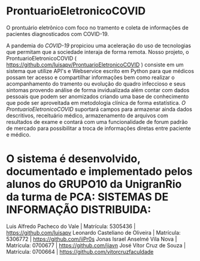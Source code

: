 # ProntuarioEletronicoCOVID

O prontuário eletrônico com foco no tramento e coleta de informações de pacientes diagnosticados com COVID-19. 

A pandemia do *COVID-19* propiciou uma aceleração do uso de tecnologias que permitam que a sociedade interaja de forma remota. Nosso projeto, o ProntuarioEletronicoCOVID ( https://github.com/luisapv/ProntuarioEletronicoCOVID )  consiste em um sistema que utilize API's e Webservice escrito em Python para que médicos possam ter acesso e compartilhar informações bem como realizar o acompanhamento do tramento ou evolução do quadro infeccioso e seus sintomas provendo análise de forma invidualizada além contar com dados pessoais que podem ser anomizados criando uma base de conhecimento que pode ser aproveitada em metodologia clínica de forma estatística.
*O ProntuarioEletronicoCOVID* suportará campos para armazenar ainda dados descritivos, receituário médico, armazenamento de arquivos com resultados de exame e contará com uma funcionalidade de forum padrão de mercado para possibilitar a troca de informações diretas entre paciente e médico.
  

# O sistema é desenvolvido, documentado e implementado pelos alunos do GRUPO10 da UnigranRio da turma de PCA: SISTEMAS DE INFORMAÇÃO DISTRIBUIDA:

Luis Alfredo Pacheco do Vale | Matrícula: 5305436 | https://github.com/luisapv
Leonardo Casteliano de Oliveira | Matrícula: 5306772 | https://github.com/iiPr0s
Jonas Israel Anselmé Vila Nova  | Matrícula:  0700677 | https://github.com/jiavn
José Vítor Cruz de Souza | Matrícula: 0700664 | https://github.com/vitorcruzfaculdade
